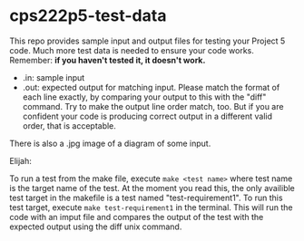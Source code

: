 # cps222p5-test-data

This repo provides sample input and output files for testing your
Project 5 code.  Much more test data is needed to ensure your
code works. Remember: **if you haven't tested it, it doesn't work.**

* .in: sample input
* .out: expected output for matching input.  Please match the format of each line exactly, by comparing your output to this with the "diff" command.  Try to make the output line order match, too.  But if you are confident your code is producing correct output in a different valid order, that is acceptable.

There is also a .jpg image of a diagram of some input.

Elijah: 

To run a test from the make file, execute `make <test name>` where test name is the target name of the test. At the moment you read this, the only availible test target in the makefile is a test named "test-requirement1". To run this test target, execute `make test-requirement1` in the terminal. This will run the code with an imput file and compares the output of the test with the expected output using the diff unix command. 